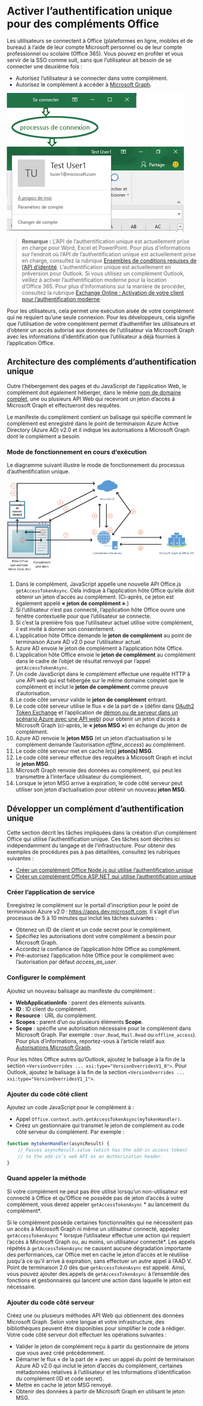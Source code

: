 # <a name="enable-single-sign-on-for-office-add-ins"></a>Activer l’authentification unique pour des compléments Office

Les utilisateurs se connectent à Office (plateformes en ligne, mobiles et de bureau) à l’aide de leur compte Microsoft personnel ou de leur compte professionnel ou scolaire (Office 365). Vous pouvez en profiter et vous servir de la SSO comme suit, sans que l’utilisateur ait besoin de se connecter une deuxième fois :

* Autorisez l’utilisateur à se connecter dans votre complément.
* Autorisez le complément à accéder à [Microsoft Graph](https://developer.microsoft.com/graph/docs).

![Image illustrant le processus de connexion pour un complément](../images/OfficeHostTitleBarLogin.png)

>**Remarque :** L’API de l’authentification unique est actuellement prise en charge pour Word, Excel et PowerPoint. Pour plus d’informations sur l’endroit où l’API de l’authentification unique est actuellement prise en charge, consultez la rubrique [Ensembles de conditions requises de l’API d’identité](http://dev.office.com/reference/add-ins/requirement-sets/identity-api-requirement-sets).
> L’authentification unique est actuellement en préversion pour Outlook. Si vous utilisez un complément Outlook, veillez à activer l’authentification moderne pour la location d’Office 365. Pour plus d’informations sur la manière de procéder, consultez la rubrique [Exchange Online : Activation de votre client pour l’authentification moderne](https://social.technet.microsoft.com/wiki/contents/articles/32711.exchange-online-how-to-enable-your-tenant-for-modern-authentication.aspx).

Pour les utilisateurs, cela permet une exécution aisée de votre complément qui ne requiert qu’une seule connexion. Pour les développeurs, cela signifie que l’utilisation de votre complément permet d’authentifier les utilisateurs et d’obtenir un accès autorisé aux données de l’utilisateur via Microsoft Graph avec les informations d’identification que l’utilisateur a déjà fournies à l’application Office.

## <a name="sso-add-in-architecture"></a>Architecture des compléments d’authentification unique

Outre l’hébergement des pages et du JavaScript de l’application Web, le complément doit également héberger, dans le même [nom de domaine complet](https://msdn.microsoft.com/en-us/library/windows/desktop/ms682135.aspx#_dns_fully_qualified_domain_name_fqdn__gly), une ou plusieurs API Web qui recevront un jeton d’accès à Microsoft Graph et effectueront des requêtes.

Le manifeste du complément contient un balisage qui spécifie comment le complément est enregistré dans le point de terminaison Azure Active Directory (Azure AD) v2.0 et il indique les autorisations à Microsoft Graph dont le complément a besoin.

### <a name="how-it-works-at-runtime"></a>Mode de fonctionnement en cours d’exécution

Le diagramme suivant illustre le mode de fonctionnement du processus d’authentification unique.
<!-- Minor fixes to the text in the diagram - change V2 to v2.0, and change "(e.g. Word, Excel, etc.)" to "(for example, Word, Excel)". -->
![Diagramme illustrant le processus d’authentification unique](../images/SSOOverviewDiagram.png)

1. Dans le complément, JavaScript appelle une nouvelle API Office.js `getAccessTokenAsync`. Cela indique à l’application hôte Office qu’elle doit obtenir un jeton d’accès au complément. (Ci-après, ce jeton est également appelé **« jeton de complément »**.)
1. Si l’utilisateur n’est pas connecté, l’application hôte Office ouvre une fenêtre contextuelle pour que l’utilisateur se connecte.
1.  Si c’est la première fois que l’utilisateur actuel utilise votre complément, il est invité à donner son consentement.
1. L’application hôte Office demande le **jeton de complément** au point de terminaison Azure AD v2.0 pour l’utilisateur actuel.
1. Azure AD envoie le jeton de complément à l’application hôte Office.
1. L’application hôte Office envoie le **jeton de complément** au complément dans le cadre de l’objet de résultat renvoyé par l’appel `getAccessTokenAsync`.
1. Un code JavaScript dans le complément effectue une requête HTTP à une API web qui est hébergée sur le même domaine complet que le complément et inclut le **jeton de complément** comme preuve d’autorisation.  
1. Le code côté serveur valide le **jeton de complément** entrant.
1. Le code côté serveur utilise le flux « de la part de » (défini dans [OAuth2 Token Exchange](https://tools.ietf.org/html/draft-ietf-oauth-token-exchange-02) et l’application de [démon ou de serveur dans un scénario Azure avec une API web](https://docs.microsoft.com/en-us/azure/active-directory/develop/active-directory-authentication-scenarios#daemon-or-server-application-to-web-api)) pour obtenir un jeton d’accès à Microsoft Graph (ci-après, le **« jeton MSG »**) en échange du jeton de complément.
1. Azure AD renvoie le **jeton MSG** (et un jeton d’actualisation si le complément demande l’autorisation *offline_access*) au complément.
1. Le code côté serveur met en cache le(s) **jeton(s) MSG**.
1. Le code côté serveur effectue des requêtes à Microsoft Graph et inclut le **jeton MSG**.
1. Microsoft Graph renvoie des données au complément, qui peut les transmettre à l’interface utilisateur du complément.
1. Lorsque le jeton MSG arrive à expiration, le code côté serveur peut utiliser son jeton d’actualisation pour obtenir un nouveau **jeton MSG**.

## <a name="develop-an-sso-add-in"></a>Développer un complément d’authentification unique

Cette section décrit les tâches impliquées dans la création d’un complément Office qui utilise l’authentification unique. Ces tâches sont décrites ici indépendamment du langage et de l’infrastructure. Pour obtenir des exemples de procédures pas à pas détaillées, consultez les rubriques suivantes :

* [Créer un complément Office Node.js qui utilise l’authentification unique](../../docs/develop/create-sso-office-add-ins-nodejs.md)
* [Créer un complément Office ASP.NET qui utilise l’authentification unique](../../docs/develop/create-sso-office-add-ins-aspnet.md)

### <a name="create-the-service-application"></a>Créer l’application de service

Enregistrez le complément sur le portail d’inscription pour le point de terminaison Azure v2.0 : https://apps.dev.microsoft.com. Il s’agit d’un processus de 5 à 10 minutes qui inclut les tâches suivantes :

* Obtenez un ID de client et un code secret pour le complément.
* Spécifiez les autorisations dont votre complément a besoin pour Microsoft Graph.
* Accordez la confiance de l’application hôte Office au complément.
* Pré-autorisez l’application hôte Office pour le complément avec l’autorisation par défaut *access_as_user*.

### <a name="configure-the-add-in"></a>Configurer le complément

Ajoutez un nouveau balisage au manifeste du complément :

* **WebApplicationInfo** : parent des éléments suivants.
* **ID** : ID client du complément.
* **Resource** : URL du complément.
* **Scopes** : parent d’un ou plusieurs éléments **Scope**.
* **Scope** : spécifie une autorisation nécessaire pour le complément dans Microsoft Graph. Par exemple : `User.Read`, `Mail.Read` ou `offline_access`). Pour plus d’informations, reportez-vous à l’article relatif aux [Autorisations Microsoft Graph](https://developer.microsoft.com/en-us/graph/docs/concepts/permissions_reference).

Pour les hôtes Office autres qu’Outlook, ajoutez le balisage à la fin de la section `<VersionOverrides ... xsi:type="VersionOverridesV1_0">`. Pour Outlook, ajoutez le balisage à la fin de la section `<VersionOverrides ... xsi:type="VersionOverridesV1_1">`.

### <a name="add-client-side-code"></a>Ajouter du code côté client

Ajoutez un code JavaScript pour le complément à :

* Appel `Office.context.auth.getAccessTokenAsync(myTokenHandler)`.
* Créez un gestionnaire qui transmet le jeton de complément au code côté serveur du complément. Par exemple :

```js
function mytokenHandler(asyncResult) {
    // Passes asyncResult.value (which has the add-in access token)
    // to the add-in’s web API as an Authorization header.
}
```

### <a name="when-to-call-the-method"></a>Quand appeler la méthode

Si votre complément ne peut pas être utilisé lorsqu’un non-utilisateur est connecté à Office et qu’Office ne possède pas de jeton d’accès à votre complément, vous devez appeler `getAccessTokenAsync` * au lancement du complément*.

Si le complément possède certaines fonctionnalités qui ne nécessitent pas un accès à Microsoft Graph ni même un utilisateur connecté, appelez `getAccessTokenAsync` * lorsque l’utilisateur effectue une action qui requiert l’accès à Microsoft Graph ou, au moins, un utilisateur connecté*. Les appels répétés à `getAccessTokenAsync` ne causent aucune dégradation importante des performances, car Office met en cache le jeton d’accès et le réutilise jusqu'à ce qu’il arrive à expiration, sans effectuer un autre appel à l’AAD V. Point de terminaison 2.0 dès que `getAccessTokenAsync` est appelé. Ainsi, vous pouvez ajouter des appels de `getAccessTokenAsync` à l’ensemble des fonctions et gestionnaires qui lancent une action dans laquelle le jeton est nécessaire.

### <a name="add-server-side-code"></a>Ajouter du code côté serveur

Créez une ou plusieurs méthodes API Web qui obtiennent des données Microsoft Graph. Selon votre langue et votre infrastructure, des bibliothèques peuvent être disponibles pour simplifier le code à rédiger. Votre code côté serveur doit effectuer les opérations suivantes :

* Valider le jeton de complément reçu à partir du gestionnaire de jetons que vous avez créé précédemment.
* Démarrer le flux « de la part de » avec un appel du point de terminaison Azure AD v2.0 qui inclut le jeton d’accès du complément, certaines métadonnées relatives à l’utilisateur et les informations d’identification du complément (ID et code secret).
* Mettre en cache le jeton MSG renvoyé.
* Obtenir des données à partir de Microsoft Graph en utilisant le jeton MSG.
